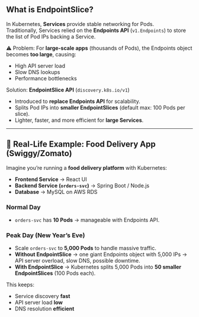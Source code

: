 ##  What is EndpointSlice?

In Kubernetes, **Services** provide stable networking for Pods.  
Traditionally, Services relied on the **Endpoints API** (`v1.Endpoints`) to store the list of Pod IPs backing a Service.  

⚠ Problem: For **large-scale apps** (thousands of Pods), the Endpoints object becomes **too large**, causing:
- High API server load  
- Slow DNS lookups  
- Performance bottlenecks  

 Solution: **EndpointSlice API** (`discovery.k8s.io/v1`)  

- Introduced to **replace Endpoints API** for scalability.  
- Splits Pod IPs into **smaller EndpointSlices** (default max: 100 Pods per slice).  
- Lighter, faster, and more efficient for **large Services**.  

---

## 🏢 Real-Life Example: Food Delivery App (Swiggy/Zomato)

Imagine you’re running a **food delivery platform** with Kubernetes:

- **Frontend Service** → React UI  
- **Backend Service (`orders-svc`)** → Spring Boot / Node.js  
- **Database** → MySQL on AWS RDS  

### Normal Day 
- `orders-svc` has **10 Pods** → manageable with Endpoints API.  

### Peak Day  (New Year’s Eve)
- Scale `orders-svc` to **5,000 Pods** to handle massive traffic.  
- **Without EndpointSlice** → one giant Endpoints object with 5,000 IPs → API server overload, slow DNS, possible downtime.  
- **With EndpointSlice** → Kubernetes splits 5,000 Pods into **50 smaller EndpointSlices** (100 Pods each).  

 This keeps:
- Service discovery **fast**  
- API server load **low**  
- DNS resolution **efficient**  

